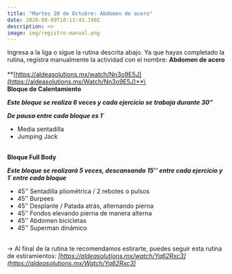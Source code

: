 ```yaml
---
title: "Martes 20 de Octubre: Abdomen de acero"
date: 2020-09-09T18:13:43.190Z
description: <>
image: img/registro-manual.png
---
```

Ingresa a la liga o sigue la rutina descrita abajo. Ya que hayas completado la rutina, registra manualmente la actividad con el nombre: **Abdomen de acero**\
\
**[https://aldeasolutions.mx/​watch/Nn3o9E5J](https://aldeasolutions.mx/Watch/Nn3o9E5J)**\
\
**Bloque de Calentamiento**

***Este bloque se realiza 6 veces y cada ejercicio se trabaja durante 30”*** 

***De pausa entre cada bloque es 1´***

* Media sentadilla
* Jumping Jack

\
**Bloque Full Body**

***Este bloque se realizará 5 veces, descansando 15’’ entre cada ejercicio y 1´ entre cada bloque***

* 45’’ Sentadilla pliométrica / 2 rebotes o pulsos
* 45’’ Burpees
* 45’’ Desplante / Patada atrás, alternando pierna
* 45’’ Fondos elevando pierna de manera alterna
* 45’’ Abdomen bicicletas
* 45’’ Superman dinámico

\
-> Al final de la rutina te recomendamos estirarte, puedes seguir esta rutina de estiramientos: *[https://aldeasolutions.mx/​watch/Yq62Rxc3](https://aldeasolutions.mx/Watch/Yq62Rxc3)*